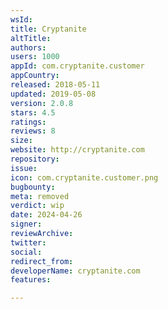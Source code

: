 ```yaml
---
wsId: 
title: Cryptanite
altTitle: 
authors: 
users: 1000
appId: com.cryptanite.customer
appCountry: 
released: 2018-05-11
updated: 2019-05-08
version: 2.0.8
stars: 4.5
ratings: 
reviews: 8
size: 
website: http://cryptanite.com
repository: 
issue: 
icon: com.cryptanite.customer.png
bugbounty: 
meta: removed
verdict: wip
date: 2024-04-26
signer: 
reviewArchive: 
twitter: 
social: 
redirect_from: 
developerName: cryptanite.com
features: 

---
```


